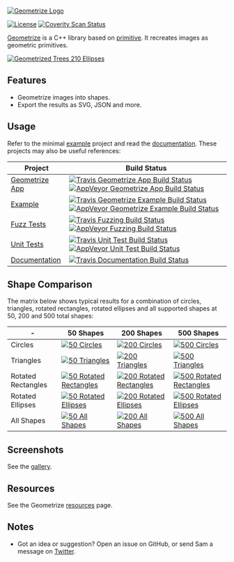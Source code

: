 [![Geometrize Logo](https://github.com/Tw1ddle/geometrize-lib/blob/master/screenshots/logo.png?raw=true "Geometrize logo")](http://www.geometrize.co.uk/)

[![License](http://img.shields.io/:license-mit-blue.svg?style=flat-square)](https://github.com/Tw1ddle/geometrize-lib/blob/master/LICENSE)
[![Coverity Scan Status](https://scan.coverity.com/projects/12991/badge.svg)](https://scan.coverity.com/projects/geometrize)

[Geometrize](http://www.geometrize.co.uk/) is a C++ library based on [primitive](https://github.com/fogleman/primitive). It recreates images as geometric primitives.

[![Geometrized Trees 210 Ellipses](https://github.com/Tw1ddle/geometrize-lib/blob/master/screenshots/tree_under_clouds.png?raw=true "Tree Under Clouds - 210 Ellipses")](http://www.geometrize.co.uk/)

## Features

 * Geometrize images into shapes.
 * Export the results as SVG, JSON and more.

## Usage

Refer to the minimal [example](https://github.com/Tw1ddle/geometrize-lib-example) project and read the [documentation](http://tw1ddle.github.io/geometrize-lib-docs/). These projects may also be useful references:

| Project                                                            | Build Status
|--------------------------------------------------------------------|-------------------------------------------|
| [Geometrize App](https://github.com/Tw1ddle/geometrize)            | [![Travis Geometrize App Build Status](https://img.shields.io/travis/Tw1ddle/geometrize.svg?style=flat-square)](https://travis-ci.org/Tw1ddle/geometrize) [![AppVeyor Geometrize App Build Status](https://ci.appveyor.com/api/projects/status/09l5nquksmev8ta4?svg=true)](https://ci.appveyor.com/project/Tw1ddle/geometrize-lib)
| [Example](https://github.com/Tw1ddle/geometrize-lib-example)       | [![Travis Geometrize Example Build Status](https://img.shields.io/travis/Tw1ddle/geometrize-lib-example.svg?style=flat-square)](https://travis-ci.org/Tw1ddle/geometrize-lib-example) [![AppVeyor Geometrize Example Build Status](https://ci.appveyor.com/api/projects/status/tav5nu3isxvdjkbh?svg=true)](https://ci.appveyor.com/project/Tw1ddle/geometrize-lib-example)
| [Fuzz Tests](https://github.com/Tw1ddle/geometrize-lib-fuzzing)    | [![Travis Fuzzing Build Status](https://img.shields.io/travis/Tw1ddle/geometrize-lib-fuzzing.svg?style=flat-square)](https://travis-ci.org/Tw1ddle/geometrize-lib-fuzzing) [![AppVeyor Fuzzing Build Status](https://ci.appveyor.com/api/projects/status/ebc5hbfu0mtofdom?svg=true)](https://ci.appveyor.com/project/Tw1ddle/geometrize-lib-fuzzing)
| [Unit Tests](https://github.com/Tw1ddle/geometrize-lib-unit-tests) | [![Travis Unit Test Build Status](https://img.shields.io/travis/Tw1ddle/geometrize-lib-unit-tests.svg?style=flat-square)](https://travis-ci.org/Tw1ddle/geometrize-lib-unit-tests) [![AppVeyor Unit Test Build Status](https://ci.appveyor.com/api/projects/status/github/Tw1ddle/geometrize-lib-unit-tests?branch=master&svg=true)](https://ci.appveyor.com/project/Tw1ddle/geometrize-lib-unit-tests)
| [Documentation](https://github.com/Tw1ddle/geometrize-lib-docs)    | [![Travis Documentation Build Status](https://img.shields.io/travis/Tw1ddle/geometrize-lib-docs.svg?style=flat-square)](https://travis-ci.org/Tw1ddle/geometrize-lib-docs)

## Shape Comparison

The matrix below shows typical results for a combination of circles, triangles, rotated rectangles, rotated ellipses and all supported shapes at 50, 200 and 500 total shapes:

| -                  | 50 Shapes     | 200 Shapes    | 500 Shapes   |
| ------------------ | ------------- | ------------- | ------------ |
| Circles            | [![50 Circles](https://github.com/Tw1ddle/geometrize-lib/blob/master/screenshots/seagull_50_circles.png?raw=true)](http://www.geometrize.co.uk/) | [![200 Circles](https://github.com/Tw1ddle/geometrize-lib/blob/master/screenshots/seagull_200_circles.png?raw=true)](http://www.geometrize.co.uk/) | [![500 Circles](https://github.com/Tw1ddle/geometrize-lib/blob/master/screenshots/seagull_500_circles.png?raw=true)](http://www.geometrize.co.uk/) |
| Triangles          | [![50 Triangles](https://github.com/Tw1ddle/geometrize-lib/blob/master/screenshots/seagull_50_triangles.png?raw=true)](http://www.geometrize.co.uk/) | [![200 Triangles](https://github.com/Tw1ddle/geometrize-lib/blob/master/screenshots/seagull_200_triangles.png?raw=true)](http://www.geometrize.co.uk/) | [![500 Triangles](https://github.com/Tw1ddle/geometrize-lib/blob/master/screenshots/seagull_500_triangles.png?raw=true)](http://www.geometrize.co.uk/) |
| Rotated Rectangles | [![50 Rotated Rectangles](https://github.com/Tw1ddle/geometrize-lib/blob/master/screenshots/seagull_50_rotated_rectangles.png?raw=true)](http://www.geometrize.co.uk/) | [![200 Rotated Rectangles](https://github.com/Tw1ddle/geometrize-lib/blob/master/screenshots/seagull_200_rotated_rectangles.png?raw=true)](http://www.geometrize.co.uk/) | [![500 Rotated Rectangles](https://github.com/Tw1ddle/geometrize-lib/blob/master/screenshots/seagull_500_rotated_rectangles.png?raw=true)](http://www.geometrize.co.uk/) |
| Rotated Ellipses   | [![50 Rotated Ellipses](https://github.com/Tw1ddle/geometrize-lib/blob/master/screenshots/seagull_50_rotated_ellipses.png?raw=true)](http://www.geometrize.co.uk/) | [![200 Rotated Ellipses](https://github.com/Tw1ddle/geometrize-lib/blob/master/screenshots/seagull_200_rotated_ellipses.png?raw=true)](http://www.geometrize.co.uk/) | [![500 Rotated Ellipses](https://github.com/Tw1ddle/geometrize-lib/blob/master/screenshots/seagull_500_rotated_ellipses.png?raw=true)](http://www.geometrize.co.uk/) |
| All Shapes         | [![50 All Shapes](https://github.com/Tw1ddle/geometrize-lib/blob/master/screenshots/seagull_50_all_shapes.png?raw=true)](http://www.geometrize.co.uk/) | [![200 All Shapes](https://github.com/Tw1ddle/geometrize-lib/blob/master/screenshots/seagull_200_all_shapes.png?raw=true)](http://www.geometrize.co.uk/) | [![500 All Shapes](https://github.com/Tw1ddle/geometrize-lib/blob/master/screenshots/seagull_500_all_shapes.png?raw=true)](http://www.geometrize.co.uk/) |

## Screenshots

See the [gallery](http://gallery.geometrize.co.uk/).

## Resources

See the Geometrize [resources](http://resources.geometrize.co.uk/) page.

## Notes
 * Got an idea or suggestion? Open an issue on GitHub, or send Sam a message on [Twitter](https://twitter.com/Sam_Twidale).